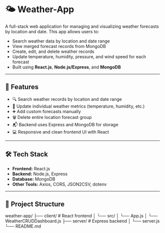# 🌤️ Weather-App

A full-stack web application for managing and visualizing weather forecasts by location and date. This app allows users to:
- Search weather data by location and date range
- View merged forecast records from MongoDB
- Create, edit, and delete weather records
- Update temperature, humidity, pressure, and wind speed for each forecast
- Built using **React.js**, **Node.js/Express**, and **MongoDB**

---

## 🚀 Features

- 🔍 Search weather records by location and date range
- 🔄 Update individual weather metrics (temperature, humidity, etc.)
- ➕ Add custom forecasts manually
- 🗑️ Delete entire location forecast group
- 📬 Backend uses Express and MongoDB for storage
- 💻 Responsive and clean frontend UI with React

---

## 🛠️ Tech Stack

- **Frontend:** React.js
- **Backend:** Node.js, Express
- **Database:** MongoDB
- **Other Tools:** Axios, CORS, JSON2CSV, dotenv

---

## 📁 Project Structure
weather-app/
├── client/ # React frontend
│ └── src/
│  └── App.js
│  └── WeatherCRUDDashboard.js
├── server/ # Express backend
│ └── server.js
└── README.md
